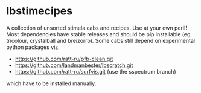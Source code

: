 # lbstimecipes
A collection of unsorted stimela cabs and recipes. Use at your own peril!
Most dependencies have stable releases and should be pip installable (eg. tricolour, crystalball and breizorro).
Some cabs still depend on experimental python packages viz.

* https://github.com/ratt-ru/pfb-clean.git
* https://github.com/landmanbester/lbscratch.git
* https://github.com/ratt-ru/surfvis.git  (use the sspectrum branch)

which have to be installed manually.
